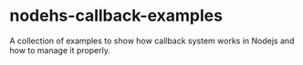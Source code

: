 # nodehs-callback-examples
A collection of examples to show how callback system works in Nodejs and how to manage it properly.
